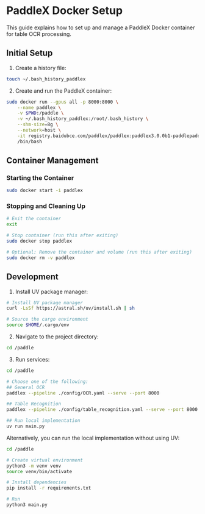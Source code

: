 # PaddleX Docker Setup

This guide explains how to set up and manage a PaddleX Docker container for table OCR processing.

## Initial Setup

1. Create a history file:
```bash
touch ~/.bash_history_paddlex
```

2. Create and run the PaddleX container:
```bash
sudo docker run --gpus all -p 8000:8000 \
    --name paddlex \
    -v $PWD:/paddle \
    -v ~/.bash_history_paddlex:/root/.bash_history \
    --shm-size=8g \
    --network=host \
    -it registry.baidubce.com/paddlex/paddlex:paddlex3.0.0b1-paddlepaddle3.0.0b1-gpu-cuda12.3-cudnn9.0-trt8.6 \
    /bin/bash
```

## Container Management

### Starting the Container
```bash
sudo docker start -i paddlex
```

### Stopping and Cleaning Up
```bash
# Exit the container
exit

# Stop container (run this after exiting)
sudo docker stop paddlex

# Optional: Remove the container and volume (run this after exiting)
sudo docker rm -v paddlex
```

## Development

1. Install UV package manager:
```bash
# Install UV package manager
curl -LsSf https://astral.sh/uv/install.sh | sh

# Source the cargo environment
source $HOME/.cargo/env
```

2. Navigate to the project directory:
```bash
cd /paddle
```

3. Run services:
```bash
cd /paddle

# Choose one of the following:
## General OCR
paddlex --pipeline ./config/OCR.yaml --serve --port 8000

## Table Recognition
paddlex --pipeline ./config/table_recognition.yaml --serve --port 8000

## Run local implementation
uv run main.py
```

Alternatively, you can run the local implementation without using UV:
```bash
cd /paddle

# Create virtual environment
python3 -m venv venv
source venv/bin/activate

# Install dependencies
pip install -r requirements.txt

# Run
python3 main.py
```
